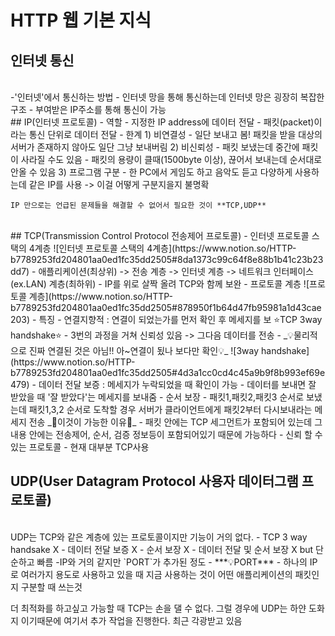 # HTTP 웹 기본 지식

## 인터넷 통신
<br>
-'인터넷'에서 통신하는 방법
  - 인터넷 망을 통해 통신하는데 인터넷 망은 굉장히 복잡한 구조
  - 부여받은 IP주소를 통해 통신이 가능
<br>
## IP(인터넷 프로토콜)
  - 역할
    - 지정한 IP address에 데이터 전달
    - 패킷(packet)이라는 통신 단위로 데이터 전달
  - 한계
    1) 비연결성
    - 일단 보내고 봄! 패킷을 받을 대상의 서버가 존재하지 않아도 일단 그냥 보내버림
    2) 비신뢰성
    - 패킷 보냈는데 중간에 패킷이 사라질 수도 있음
    - 패킷의 용량이 클때(1500byte 이상), 끊어서 보내는데 순서대로 안올 수 있음
    3) 프로그램 구분
    - 한 PC에서 게임도 하고 음악도 듣고 다양하게 사용하는데 같은 IP를 사용 -> 이걸 어떻게 구분지을지 불명확

    IP 만으로는 언급된 문제들을 해결할 수 없어서 필요한 것이 **TCP,UDP**
<br>
## TCP(Transmission Control Protocol 전송제어 프로토콜)
  - 인터넷 프로토콜 스택의 4계층
    ![인터넷 프로토콜 스택의 4계층](https://www.notion.so/HTTP-b7789253fd204801aa0ed1fc35dd2505#8da1373c99c64f8e88b1b41c23b23dd7)
    - 애플리케이션(최상위) -> 전송 계층 -> 인터넷 계층 -> 네트워크 인터페이스(ex.LAN) 계층(최하위)
    - IP를 위로 살짝 올려 TCP와 함께 보완
  - 프로토콜 계층
    ![프로토콜 계층](https://www.notion.so/HTTP-b7789253fd204801aa0ed1fc35dd2505#878950f1b64d47fb95981a1d43cae203)
    - 특징
      - 연결지향적 : 연결이 되었는가를 먼저 확인 후 메세지를 보
	⭐️TCP 3way handshake⭐️
	  - 3번의 과정을 거쳐 신뢰성 있음 -> 그다음 데이터를 전송
	  - _💡물리적으로 진짜 연결된 것은 아님!! 아~연결이 됬나 보다만 확인💡_
	  ![3way handshake](https://www.notion.so/HTTP-b7789253fd204801aa0ed1fc35dd2505#4d3a1cc0cd4c45a9b9f8b993ef69e479)
      - 데이터 전달 보증 : 메세지가 누락되었을 때 확인이 가능
        - 데이터를 보내면 잘 받았을 때 '잘 받았다'는 메세지를 보내줌
      - 순서 보장
	- 패킷1,패킷2,패킷3 순서로 보냈는데 패킷1,3,2 순서로 도착할 경우 서버가 클라이언트에게 패킷2부터 다시보내라는 메세지 전송
	_💖이것이 가능한 이유💖_
	  - 패킷 안에는 TCP 세그먼트가 포함되어 있는데 그 내용 안에는 전송제어, 순서, 검증 정보등이 포함되어있기 때문에 가능하다
      - 신뢰 할 수 있는 프로토콜
      - 현재 대부분 TCP사용

## UDP(User Datagram Protocol 사용자 데이터그램 프로토콜)
<br>
UDP는 TCP와 같은 계층에 있는 프로토콜이지만 기능이 거의 없다.
- TCP 3 way handsake X
- 데이터 전달 보증 X
- 순서 보장 X
- 데이터 전달 및 순서 보장 X but 단순하고 빠름
-IP와 거의 같지만 `PORT`가 추가된 정도
- ***💡PORT*** - 하나의 IP로 여러가지 용도로 사용하고 있을 때 지금 사용하는 것이 어떤 애플리케이션의 패킷인지 구분할 때 쓰는것

더 최적화를 하고싶고 가능할 때 TCP는 손을 댈 수 없다. 그럴 경우에 UDP는 하얀 도화지 이기때문에 여기서 추가 작업을 진행한다. 최근 각광받고 있음
